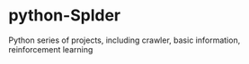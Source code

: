 # python-Splder
Python series of projects, including crawler, basic information, reinforcement learning
